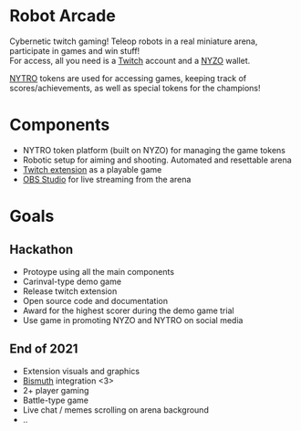 # Robot Arcade
Cybernetic twitch gaming! Teleop robots in a real miniature arena, participate in games and win stuff!  
For access, all you need is a [Twitch](https://www.twitch.tv/) account and a [NYZO](https://github.com/n-y-z-o) wallet. 

[NYTRO](https://github.com/Open-Nyzo/Project-Nytro) tokens are used for accessing games, keeping track of scores/achievements, as well as special tokens for the champions!  

# Components
* NYTRO token platform (built on NYZO) for managing the game tokens
* Robotic setup for aiming and shooting. Automated and resettable arena
* [Twitch extension](https://www.twitch.tv/p/extensions/) as a playable game
* [OBS Studio](https://obsproject.com/) for live streaming from the arena

# Goals
## Hackathon
* Protoype using all the main components
* Carinval-type demo game
* Release twitch extension
* Open source code and documentation
* Award for the highest scorer during the demo game trial
* Use game in promoting NYZO and NYTRO on social media

## End of 2021  
* Extension visuals and graphics
* [Bismuth](https://bismuthplatform.com/) integration <3>
* 2+ player gaming
* Battle-type game
* Live chat / memes scrolling on arena background
* ..